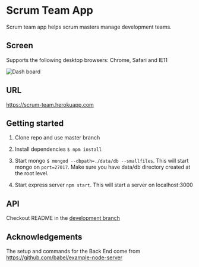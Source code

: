 # Scrum Team App

Scrum team app helps scrum masters manage development teams.

## Screen
Supports the following desktop browsers: Chrome, Safari and IE11

![Dash board](https://s3-us-west-1.amazonaws.com/asc2683/scrum-team/scrum-team-dashboard-v1.png)

## URL
https://scrum-team.herokuapp.com

## Getting started


1. Clone repo and use master branch

2. Install dependencies `$ npm install`

3. Start mongo `$ mongod --dbpath=./data/db --smallfiles`. This will start mongo on `port=27017`. Make sure you have data/db directory created at the root level.

4. Start express server ```npm start```. This will start a server on localhost:3000

## API

Checkout README in the [development branch](https://github.com/keithb418/scrum-team-app/blob/development/README.md)

## Acknowledgements

The setup and commands for the Back End come from https://github.com/babel/example-node-server